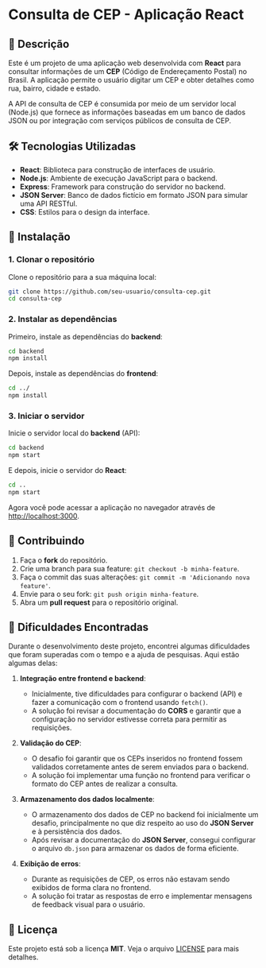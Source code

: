 # Consulta de CEP - Aplicação React

## 🚀 Descrição

Este é um projeto de uma aplicação web desenvolvida com **React** para consultar informações de um **CEP** (Código de Endereçamento Postal) no Brasil. A aplicação permite o usuário digitar um CEP e obter detalhes como rua, bairro, cidade e estado. 

A API de consulta de CEP é consumida por meio de um servidor local (Node.js) que fornece as informações baseadas em um banco de dados JSON ou por integração com serviços públicos de consulta de CEP.

## 🛠️ Tecnologias Utilizadas

- **React**: Biblioteca para construção de interfaces de usuário.
- **Node.js**: Ambiente de execução JavaScript para o backend.
- **Express**: Framework para construção do servidor no backend.
- **JSON Server**: Banco de dados fictício em formato JSON para simular uma API RESTful.
- **CSS**: Estilos para o design da interface.

## 🔧 Instalação

### 1. Clonar o repositório

Clone o repositório para a sua máquina local:
```bash
git clone https://github.com/seu-usuario/consulta-cep.git
cd consulta-cep
```

### 2. Instalar as dependências

Primeiro, instale as dependências do **backend**:
```bash
cd backend
npm install
```

Depois, instale as dependências do **frontend**:

```bash
cd ../
npm install
```

### 3. Iniciar o servidor

Inicie o servidor local do **backend** (API):

```bash
cd backend
npm start
```

E depois, inicie o servidor do **React**:

```bash
cd ..
npm start
```

Agora você pode acessar a aplicação no navegador através de [http://localhost:3000](http://localhost:3000).


## 🤝 Contribuindo

1. Faça o **fork** do repositório.
2. Crie uma branch para sua feature: `git checkout -b minha-feature`.
3. Faça o commit das suas alterações: `git commit -m 'Adicionando nova feature'`.
4. Envie para o seu fork: `git push origin minha-feature`.
5. Abra um **pull request** para o repositório original.

## 🚧 Dificuldades Encontradas

Durante o desenvolvimento deste projeto, encontrei algumas dificuldades que foram superadas com o tempo e a ajuda de pesquisas. Aqui estão algumas delas:

1. **Integração entre frontend e backend**:
   - Inicialmente, tive dificuldades para configurar o backend (API) e fazer a comunicação com o frontend usando `fetch()`.
   - A solução foi revisar a documentação do **CORS** e garantir que a configuração no servidor estivesse correta para permitir as requisições.

2. **Validação do CEP**:
   - O desafio foi garantir que os CEPs inseridos no frontend fossem validados corretamente antes de serem enviados para o backend.
   - A solução foi implementar uma função no frontend para verificar o formato do CEP antes de realizar a consulta.

3. **Armazenamento dos dados localmente**:
   - O armazenamento dos dados de CEP no backend foi inicialmente um desafio, principalmente no que diz respeito ao uso do **JSON Server** e à persistência dos dados.
   - Após revisar a documentação do **JSON Server**, consegui configurar o arquivo `db.json` para armazenar os dados de forma eficiente.

4. **Exibição de erros**:
   - Durante as requisições de CEP, os erros não estavam sendo exibidos de forma clara no frontend.
   - A solução foi tratar as respostas de erro e implementar mensagens de feedback visual para o usuário.

## 📄 Licença

Este projeto está sob a licença **MIT**. Veja o arquivo [LICENSE](LICENSE) para mais detalhes.
